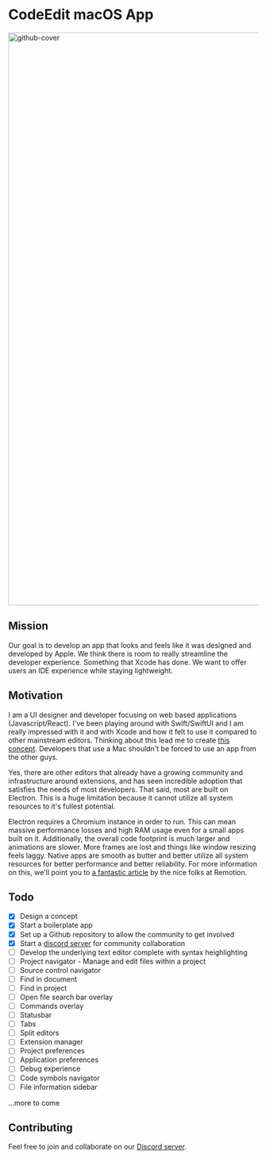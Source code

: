 # CodeEdit macOS App

<img width="1153" alt="github-cover" src="https://user-images.githubusercontent.com/806104/157763529-fef2b06e-c989-49cd-ad4c-19a6377971c1.png">

## Mission

Our goal is to develop an app that looks and feels like it was designed and developed by Apple. We think there is room to really streamline the developer experience. Something that Xcode has done. We want to offer users an IDE experience while staying lightweight. 

## Motivation

I am a UI designer and developer focusing on web based applications (Javascript/React). I've been playing around with Swift/SwiftUI and I am really impressed with it and with Xcode and how it felt to use it compared to other mainstream editors. Thinking about this lead me to create [this concept](https://www.figma.com/proto/qj6raZbQsZpGO0NAVi4qsv/CodeEdit-Concept?node-id=1%3A870). Developers that use a Mac shouldn't be forced to use an app from the other guys. 

Yes, there are other editors that already have a growing community and infrastructure around extensions, and has seen incredible adoption that satisfies the needs of most developers. That said, most are built on Electron. This is a huge limitation because it cannot utilize all system resources to it's fullest potential.

Electron requires a Chromium instance in order to run. This can mean massive performance losses and high RAM usage even for a small apps built on it. Additionally, the overall code footprint is much larger and animations are slower. More frames are lost and things like window resizing feels laggy. Native apps are smooth as butter and better utilize all system resources for better performance and better reliability. For more information on this, we'll point you to [a fantastic article](https://www.remotion.com/blog/why-remotion-is-a-native-macos-app-not-electron) by the nice folks at Remotion.

## Todo

- [x] Design a concept
- [x] Start a boilerplate app
- [x] Set up a Github repository to allow the community to get involved
- [x] Start a [discord server](https://discord.gg/ANUVc6TF) for community collaboration
- [ ] Develop the underlying text editor complete with syntax heighlighting
- [ ] Project navigator - Manage and edit files within a project
- [ ] Source control navigator
- [ ] Find in document
- [ ] Find in project
- [ ] Open file search bar overlay
- [ ] Commands overlay
- [ ] Statusbar
- [ ] Tabs
- [ ] Split editors
- [ ] Extension manager
- [ ] Project preferences
- [ ] Application preferences
- [ ] Debug experience
- [ ] Code symbols navigator
- [ ] File information sidebar

...more to come

## Contributing

Feel free to join and collaborate on our [Discord server](https://discord.gg/ANUVc6TF).
